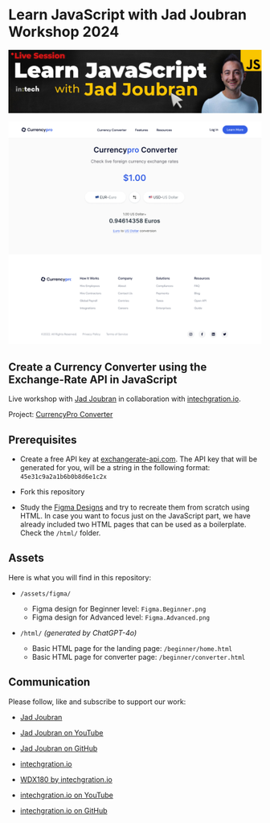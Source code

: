 # Learn JavaScript with Jad Joubran Workshop 2024 

![](./assets/JadFormCover.jpg)

![](./assets/header.png)

## Create a Currency Converter using the Exchange-Rate API in JavaScript

  Live workshop with [Jad Joubran](https://jadjoubran.io/) in collaboration with [intechgration.io]().

  Project: [CurrencyPro Converter](https://learnjavascript.online/projects/currency-pro.html)

## Prerequisites

  - Create a free API key at [exchangerate-api.com](https://www.exchangerate-api.com/). The API key that will be generated for you, will be a string in the following format: `45e31c9a2a1b6b0b8d6e1c2x`

  - Fork this repository

  - Study the [Figma Designs](https://www.figma.com/file/0fqg6mYPiyI7JVmKgbhADd/CurrencyPRO---Learn-JavaScript-Projects?type=design&node-id=0%3A1&t=OpefauhDrzUN5gZ0-1) and try to recreate them from scratch using HTML. In case you want to focus just on the JavaScript part, we have already included two HTML pages that can be used as a boilerplate. Check the `/html/` folder.

## Assets

  Here is what you will find in this repository:

  - `/assets/figma/`
    - Figma design for Beginner level: `Figma.Beginner.png`
    - Figma design for Advanced level: `Figma.Advanced.png`

  - `/html/` _(generated by ChatGPT-4o)_
    - Basic HTML page for the landing page: `/beginner/home.html`
    - Basic HTML page for converter page: `/beginner/converter.html`

## Communication

  Please follow, like and subscribe to support our work:

  - [Jad Joubran](https://jadjoubran.io/)
  - [Jad Joubran on YouTube](https://github.com/jadjoubran)
  - [Jad Joubran on GitHub](https://github.com/jadjoubran)

  - [intechgration.io](https://intechgration.io/)
  - [WDX180 by intechgration.io](https://in-tech-gration.github.io/WDX-180/)
  - [intechgration.io on YouTube](https://www.youtube.com/@in-tech-gration)
  - [intechgration.io on GitHub](https://github.com/in-tech-gration/)
